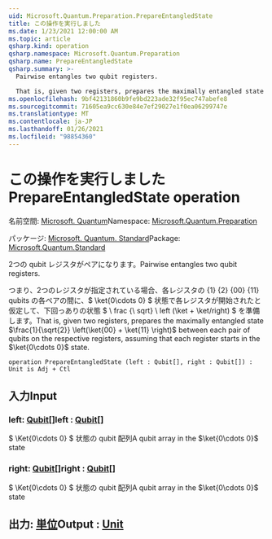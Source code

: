 ```yaml
---
uid: Microsoft.Quantum.Preparation.PrepareEntangledState
title: この操作を実行しました
ms.date: 1/23/2021 12:00:00 AM
ms.topic: article
qsharp.kind: operation
qsharp.namespace: Microsoft.Quantum.Preparation
qsharp.name: PrepareEntangledState
qsharp.summary: >-
  Pairwise entangles two qubit registers.

  That is, given two registers, prepares the maximally entangled state $\frac{1}{\sqrt{2}} \left(\ket{00} + \ket{11} \right)$ between each pair of qubits on the respective registers, assuming that each register starts in the $\ket{0\cdots 0}$ state.
ms.openlocfilehash: 9bf42131860b9fe9bd223ade32f95ec747abefe8
ms.sourcegitcommit: 71605ea9cc630e84e7ef29027e1f0ea06299747e
ms.translationtype: MT
ms.contentlocale: ja-JP
ms.lasthandoff: 01/26/2021
ms.locfileid: "98854360"
---
```

# <a name="prepareentangledstate-operation"></a><span data-ttu-id="a36fb-102">この操作を実行しました</span><span class="sxs-lookup"><span data-stu-id="a36fb-102">PrepareEntangledState operation</span></span>

<span data-ttu-id="a36fb-103">名前空間: [Microsoft. Quantum](xref:Microsoft.Quantum.Preparation)</span><span class="sxs-lookup"><span data-stu-id="a36fb-103">Namespace: [Microsoft.Quantum.Preparation](xref:Microsoft.Quantum.Preparation)</span></span>

<span data-ttu-id="a36fb-104">パッケージ: [Microsoft. Quantum. Standard](https://nuget.org/packages/Microsoft.Quantum.Standard)</span><span class="sxs-lookup"><span data-stu-id="a36fb-104">Package: [Microsoft.Quantum.Standard](https://nuget.org/packages/Microsoft.Quantum.Standard)</span></span>


<span data-ttu-id="a36fb-105">2つの qubit レジスタがペアになります。</span><span class="sxs-lookup"><span data-stu-id="a36fb-105">Pairwise entangles two qubit registers.</span></span>

<span data-ttu-id="a36fb-106">つまり、2つのレジスタが指定されている場合、各レジスタの {1} {2} {00} {11} qubits の各ペアの間に、$ \ket{0\cdots 0} $ 状態で各レジスタが開始されたと仮定して、下回っありの状態 $ \ frac {\ sqrt} \ left (\ket + \ket/right) $ を準備します。</span><span class="sxs-lookup"><span data-stu-id="a36fb-106">That is, given two registers, prepares the maximally entangled state $\frac{1}{\sqrt{2}} \left(\ket{00} + \ket{11} \right)$ between each pair of qubits on the respective registers, assuming that each register starts in the $\ket{0\cdots 0}$ state.</span></span>

```qsharp
operation PrepareEntangledState (left : Qubit[], right : Qubit[]) : Unit is Adj + Ctl
```


## <a name="input"></a><span data-ttu-id="a36fb-107">入力</span><span class="sxs-lookup"><span data-stu-id="a36fb-107">Input</span></span>

### <a name="left--qubit"></a><span data-ttu-id="a36fb-108">left: [Qubit](xref:microsoft.quantum.lang-ref.qubit)[]</span><span class="sxs-lookup"><span data-stu-id="a36fb-108">left : [Qubit](xref:microsoft.quantum.lang-ref.qubit)[]</span></span>

<span data-ttu-id="a36fb-109">$ \Ket{0\cdots 0} $ 状態の qubit 配列</span><span class="sxs-lookup"><span data-stu-id="a36fb-109">A qubit array in the $\ket{0\cdots 0}$ state</span></span>


### <a name="right--qubit"></a><span data-ttu-id="a36fb-110">right: [Qubit](xref:microsoft.quantum.lang-ref.qubit)[]</span><span class="sxs-lookup"><span data-stu-id="a36fb-110">right : [Qubit](xref:microsoft.quantum.lang-ref.qubit)[]</span></span>

<span data-ttu-id="a36fb-111">$ \Ket{0\cdots 0} $ 状態の qubit 配列</span><span class="sxs-lookup"><span data-stu-id="a36fb-111">A qubit array in the $\ket{0\cdots 0}$ state</span></span>



## <a name="output--unit"></a><span data-ttu-id="a36fb-112">出力: [単位](xref:microsoft.quantum.lang-ref.unit)</span><span class="sxs-lookup"><span data-stu-id="a36fb-112">Output : [Unit](xref:microsoft.quantum.lang-ref.unit)</span></span>

